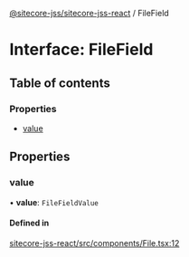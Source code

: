 [@sitecore-jss/sitecore-jss-react](../README.md) / FileField

# Interface: FileField

## Table of contents

### Properties

- [value](FileField.md#value)

## Properties

### value

• **value**: `FileFieldValue`

#### Defined in

[sitecore-jss-react/src/components/File.tsx:12](https://github.com/Sitecore/jss/blob/d653d8a7d/packages/sitecore-jss-react/src/components/File.tsx#L12)
